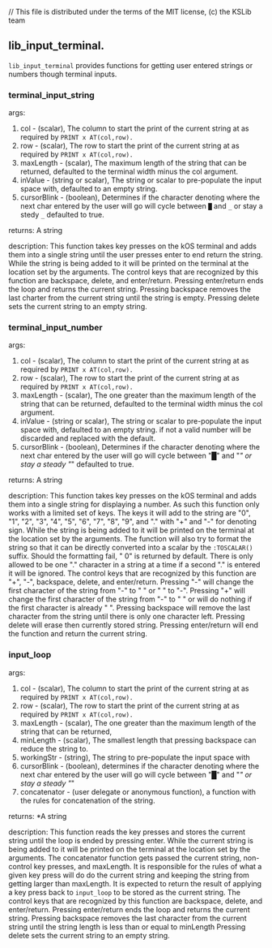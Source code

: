 // This file is distributed under the terms of the MIT license, (c) the KSLib team

## lib_input_terminal.

`lib_input_terminal` provides functions for getting user entered strings or numbers though terminal inputs.

### terminal_input_string

args:
  1) col - (scalar), The column to start the print of the current string at as required by `PRINT x AT(col,row).`
  2) row - (scalar), The row to start the print of the current string at as required by `PRINT x AT(col,row).`
  3) maxLength - (scalar), The maximum length of the string that can be returned,
    defaulted to the terminal width minus the col argument.
  4) inValue - (string or scalar), The string or scalar to pre-populate the input space with,
    defaulted to an empty string.
  5) cursorBlink - (boolean), Determines if the character denoting where the next char entered by the user will go will cycle between `█` and `_` or stay a stedy `_`
    defaulted to true.
  
returns:
  A string
  
description:
  This function takes key presses on the kOS terminal and adds them into a single string until the user presses enter to end return the string.
  While the string is being added to it will be printed on the terminal at the location set by the arguments.
  The control keys that are recognized by this function are backspace, delete, and enter/return.
    Pressing enter/return ends the loop and returns the current string.
    Pressing backspace removes the last charter from the current string until the string is empty.
    Pressing delete sets the current string to an empty string.
	
### terminal_input_number

args:
  1) col - (scalar), The column to start the print of the current string at as required by `PRINT x AT(col,row).`
  2) row - (scalar), The row to start the print of the current string at as required by `PRINT x AT(col,row).`
  3) maxLength - (scalar), The one greater than the maximum length of the string that can be returned,
    defaulted to the terminal width minus the col argument.
  4) inValue - (string or scalar), The string or scalar to pre-populate the input space with,
    defaulted to an empty string.
    if not a valid number will be discarded and replaced with the default.
  5) cursorBlink - (boolean), Determines if the character denoting where the next char entered by the user will go will cycle between "█" and "_" or stay a steady "_"
    defaulted to true.
  
returns:
  A string

description:
  This function takes key presses on the kOS terminal and adds them into a single string for displaying a number.  As such this function only works with a limited set of keys. The keys it will add to the string are "0", "1", "2", "3", "4", "5", "6", "7", "8", "9", and "." with "+" and "-" for denoting sign.
  While the string is being added to it will be printed on the terminal at the location set by the arguments.
  The function will also try to format the string so that it can be directly converted into a scalar by the `:TOSCALAR()` suffix. Should the formatting fail, " 0" is returned by default.
  There is only allowed to be one "." character in a string at a time if a second "." is entered it will be ignored.
  The control keys that are recognized by this function are "+", "-", backspace, delete, and enter/return.
    Pressing "-" will change the first character of the string from "-" to " " or " " to "-".
    Pressing "+" will change the first character of the string from "-" to " " or will do nothing if the first character is already " ".
    Pressing backspace will remove the last character from the string until there is only one character left.
    Pressing delete will erase then currently stored string.
    Pressing enter/return will end the function and return the current string.

### input_loop

args:
  1) col - (scalar), The column to start the print of the current string at as required by `PRINT x AT(col,row).`
  2) row - (scalar), The row to start the print of the current string at as required by `PRINT x AT(col,row).`
  3) maxLength - (scalar), The one greater than the maximum length of the string that can be returned,
  4) minLength - (scalar), The smallest length that pressing backspace can reduce the string to.
  5) workingStr - (string), The string to pre-populate the input space with
  6) cursorBlink - (boolean), determines if the character denoting where the next char entered by the user will go will cycle between "█" and "_" or stay a steady "_"
  7) concatenator - (user delegate or anonymous function), a function with the rules for concatenation of the string.

returns:
  *A string

description:
  This function reads the key presses and stores the current string until the loop is ended by pressing enter.
  While the current string is being added to it will be printed on the terminal at the location set by the arguments.
  The concatenator function gets passed the current string, non-control key presses, and maxLength.
    It is responsible for the rules of what a given key press will do do the current string and keeping the string from getting larger than maxLength.  It is expected to return the result of applying a key press back to `input_loop` to be stored as the current string.
  The control keys that are recognized by this function are backspace, delete, and enter/return.
    Pressing enter/return ends the loop and returns the current string.
    Pressing backspace removes the last character from the current string until the string length is less than or equal to minLength
    Pressing delete sets the current string to an empty string.
  
